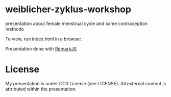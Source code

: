 # weiblicher-zyklus-workshop
presentation about female menstrual cycle and some contraception methods

To view, run index.html in a browser.

Presentation done with [RemarkJS](https://remarkjs.com/)

# License

My presentation is under CC0 License (see LICENSE). All external content is attributed within the presentation.
